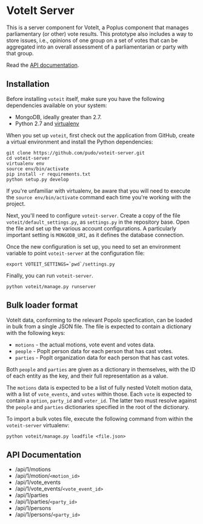 # VoteIt Server

This is a server component for VoteIt, a Poplus component that manages parliamentary (or other) vote results. This prototype also includes a way to store issues, i.e., opinions of one group on a set of votes that can be aggregated into an overall assessment of a parliamentarian or party with that group.

Read the [API documentation](http://docs.voteitapi.apiary.io/).

## Installation 

Before installing ``voteit`` itself, make sure you have the following 
dependencies available on your system:

* MongoDB, ideally greater than 2.7.
* Python 2.7 and [virtualenv](http://www.virtualenv.org/en/latest/)

When you set up ``voteit``, first check out the application from GitHub,
create a virtual environment and install the Python dependencies:

    git clone https://github.com/pudo/voteit-server.git
    cd voteit-server
    virtualenv env
    source env/bin/activate
    pip install -r requirements.txt
    python setup.py develop

If you're unfamiliar with virtualenv, be aware that you will need to 
execute the ``source env/bin/activate`` command each time you're working with
the project.

Next, you'll need to configure ``voteit-server``. Create a copy of the file ``voteit/default_settings.py``, as ``settings.py`` in the repository base. Open the file and set up the various account configurations. A particularly important setting is ``MONGODB_URI``, as it defines the database connection.

Once the new configuration is set up, you need to set an environment variable to point ``voteit-server`` at the configuration file:

    export VOTEIT_SETTINGS=`pwd`/settings.py

Finally, you can run ``voteit-server``. 

    python voteit/manage.py runserver 

## Bulk loader format

VoteIt data, conforming to the relevant Popolo specfication, can be loaded in bulk from a single JSON file. The file is expected to contain a dictionary with the following keys:

* ``motions`` - the actual motions, vote event and votes data.
* ``people`` - PopIt person data for each person that has cast votes.
* ``parties`` - PopIt organization data for each person that has cast votes.

Both ``people`` and ``parties`` are given as a dictionary in themselves, with the ID of each entity as the key, and their full representation as a value. 

The ``motions`` data is expected to be a list of fully nested VoteIt motion data, with a list of ``vote_events``, and ``votes`` within those. Each ``vote`` is expected to contain a ``option``, ``party_id`` and ``voter_id``. The latter two must resolve against the ``people`` and ``parties`` dictionaries specified in the root of the dictionary. 

To import a bulk votes file, execute the following command from within the ``voteit-server`` virtualenv: 

    python voteit/manage.py loadfile <file.json>

## API Documentation
 
* /api/1/motions
* /api/1/motion/`<motion_id>`
* /api/1/vote_events
* /api/1/vote_events/`<vote_event_id>`
* /api/1/parties
* /api/1/parties/`<party_id>`
* /api/1/persons
* /api/1/persons/`<party_id>`

